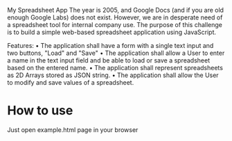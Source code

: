 My Spreadsheet App
The year is 2005, and Google Docs (and if you are old enough Google
Labs) does not exist. However, we are in desperate need of a
spreadsheet tool for internal company use. The purpose of this
challenge is to build a simple web-based spreadsheet application using
JavaScript.

Features:
• The application shall have a form with a single text input and two
buttons, "Load" and "Save"
• The application shall allow a User to enter a name in the text input
field and be able to load or save a spreadsheet based on the
entered name.
• The application shall represent spreadsheets as 2D Arrays stored as
JSON string.
• The application shall allow the User to modify and save values of a
spreadsheet.

# How to use

Just open example.html page in your browser